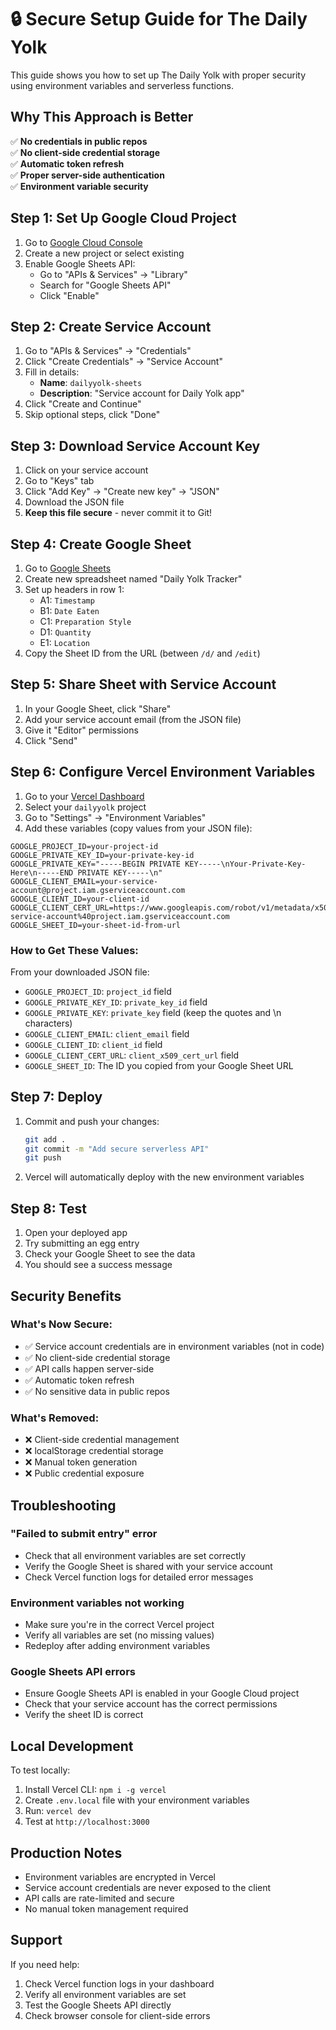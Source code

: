 # 🔒 Secure Setup Guide for The Daily Yolk

This guide shows you how to set up The Daily Yolk with proper security using environment variables and serverless functions.

## Why This Approach is Better

✅ **No credentials in public repos**  
✅ **No client-side credential storage**  
✅ **Automatic token refresh**  
✅ **Proper server-side authentication**  
✅ **Environment variable security**  

## Step 1: Set Up Google Cloud Project

1. Go to [Google Cloud Console](https://console.cloud.google.com)
2. Create a new project or select existing
3. Enable Google Sheets API:
   - Go to "APIs & Services" → "Library"
   - Search for "Google Sheets API"
   - Click "Enable"

## Step 2: Create Service Account

1. Go to "APIs & Services" → "Credentials"
2. Click "Create Credentials" → "Service Account"
3. Fill in details:
   - **Name**: `dailyyolk-sheets`
   - **Description**: "Service account for Daily Yolk app"
4. Click "Create and Continue"
5. Skip optional steps, click "Done"

## Step 3: Download Service Account Key

1. Click on your service account
2. Go to "Keys" tab
3. Click "Add Key" → "Create new key" → "JSON"
4. Download the JSON file
5. **Keep this file secure** - never commit it to Git!

## Step 4: Create Google Sheet

1. Go to [Google Sheets](https://sheets.google.com)
2. Create new spreadsheet named "Daily Yolk Tracker"
3. Set up headers in row 1:
   - A1: `Timestamp`
   - B1: `Date Eaten`
   - C1: `Preparation Style`
   - D1: `Quantity`
   - E1: `Location`
4. Copy the Sheet ID from the URL (between `/d/` and `/edit`)

## Step 5: Share Sheet with Service Account

1. In your Google Sheet, click "Share"
2. Add your service account email (from the JSON file)
3. Give it "Editor" permissions
4. Click "Send"

## Step 6: Configure Vercel Environment Variables

1. Go to your [Vercel Dashboard](https://vercel.com/dashboard)
2. Select your `dailyyolk` project
3. Go to "Settings" → "Environment Variables"
4. Add these variables (copy values from your JSON file):

```
GOOGLE_PROJECT_ID=your-project-id
GOOGLE_PRIVATE_KEY_ID=your-private-key-id
GOOGLE_PRIVATE_KEY="-----BEGIN PRIVATE KEY-----\nYour-Private-Key-Here\n-----END PRIVATE KEY-----\n"
GOOGLE_CLIENT_EMAIL=your-service-account@project.iam.gserviceaccount.com
GOOGLE_CLIENT_ID=your-client-id
GOOGLE_CLIENT_CERT_URL=https://www.googleapis.com/robot/v1/metadata/x509/your-service-account%40project.iam.gserviceaccount.com
GOOGLE_SHEET_ID=your-sheet-id-from-url
```

### How to Get These Values:

From your downloaded JSON file:
- `GOOGLE_PROJECT_ID`: `project_id` field
- `GOOGLE_PRIVATE_KEY_ID`: `private_key_id` field
- `GOOGLE_PRIVATE_KEY`: `private_key` field (keep the quotes and \n characters)
- `GOOGLE_CLIENT_EMAIL`: `client_email` field
- `GOOGLE_CLIENT_ID`: `client_id` field
- `GOOGLE_CLIENT_CERT_URL`: `client_x509_cert_url` field
- `GOOGLE_SHEET_ID`: The ID you copied from your Google Sheet URL

## Step 7: Deploy

1. Commit and push your changes:
   ```bash
   git add .
   git commit -m "Add secure serverless API"
   git push
   ```

2. Vercel will automatically deploy with the new environment variables

## Step 8: Test

1. Open your deployed app
2. Try submitting an egg entry
3. Check your Google Sheet to see the data
4. You should see a success message

## Security Benefits

### What's Now Secure:
- ✅ Service account credentials are in environment variables (not in code)
- ✅ No client-side credential storage
- ✅ API calls happen server-side
- ✅ Automatic token refresh
- ✅ No sensitive data in public repos

### What's Removed:
- ❌ Client-side credential management
- ❌ localStorage credential storage
- ❌ Manual token generation
- ❌ Public credential exposure

## Troubleshooting

### "Failed to submit entry" error
- Check that all environment variables are set correctly
- Verify the Google Sheet is shared with your service account
- Check Vercel function logs for detailed error messages

### Environment variables not working
- Make sure you're in the correct Vercel project
- Verify all variables are set (no missing values)
- Redeploy after adding environment variables

### Google Sheets API errors
- Ensure Google Sheets API is enabled in your Google Cloud project
- Check that your service account has the correct permissions
- Verify the sheet ID is correct

## Local Development

To test locally:

1. Install Vercel CLI: `npm i -g vercel`
2. Create `.env.local` file with your environment variables
3. Run: `vercel dev`
4. Test at `http://localhost:3000`

## Production Notes

- Environment variables are encrypted in Vercel
- Service account credentials are never exposed to the client
- API calls are rate-limited and secure
- No manual token management required

## Support

If you need help:
1. Check Vercel function logs in your dashboard
2. Verify all environment variables are set
3. Test the Google Sheets API directly
4. Check browser console for client-side errors 